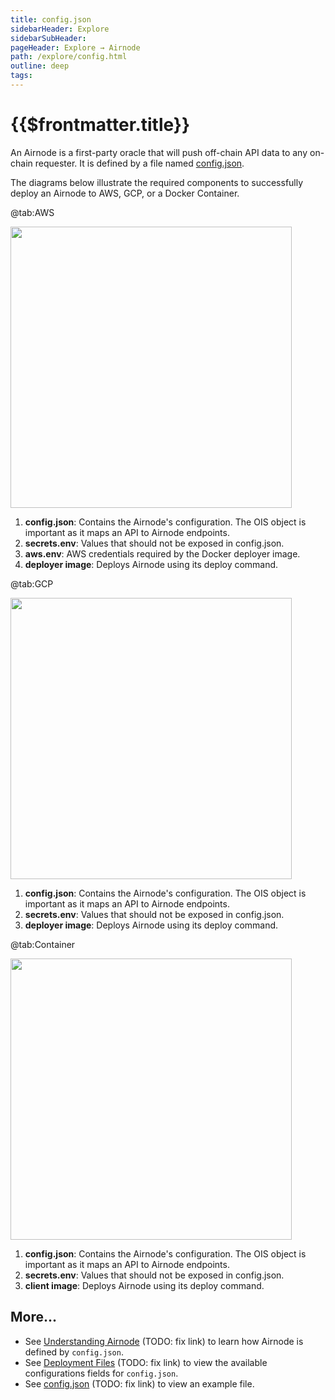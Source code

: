 ```yaml
---
title: config.json
sidebarHeader: Explore
sidebarSubHeader:
pageHeader: Explore → Airnode
path: /explore/config.html
outline: deep
tags:
---
```


<PageHeader/>

# {{$frontmatter.title}}

An Airnode is a first-party oracle that will push off-chain API data to any
on-chain requester. It is defined by a file named
[config.json](../reference/airnode/deployment-files/config-json.md/).

The diagrams below illustrate the required components to successfully deploy an
Airnode to AWS, GCP, or a Docker Container.

<Tabs>

@tab:AWS

<img src="/api-provider-overview-aws.png" width="450">

1. **config.json**: Contains the Airnode's configuration. The OIS object is
   important as it maps an API to Airnode endpoints.
2. **secrets.env**: Values that should not be exposed in config.json.
3. **aws.env**: AWS credentials required by the Docker deployer image.
4. **deployer image**: Deploys Airnode using its deploy command.

@tab:GCP

<img src="/api-provider-overview-gcp.png" width="450">

1. **config.json**: Contains the Airnode's configuration. The OIS object is
   important as it maps an API to Airnode endpoints.
2. **secrets.env**: Values that should not be exposed in config.json.
3. **deployer image**: Deploys Airnode using its deploy command.

@tab:Container

<img src="/api-provider-overview-container.png" width="450">

1. **config.json**: Contains the Airnode's configuration. The OIS object is
   important as it maps an API to Airnode endpoints.
2. **secrets.env**: Values that should not be exposed in config.json.
3. **client image**: Deploys Airnode using its deploy command.

</Tabs>

## More...

- See [Understanding Airnode](/) (TODO: fix link) to learn how Airnode is
  defined by `config.json`.
- See [Deployment Files](/) (TODO: fix link) to view the available
  configurations fields for `config.json`.
- See [config.json](/) (TODO: fix link) to view an example file.
